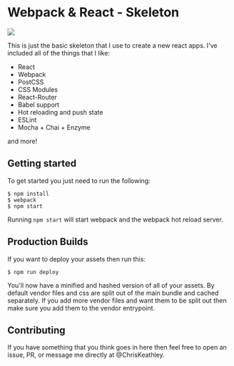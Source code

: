 # Webpack & React - Skeleton

<img src="https://travis-ci.org/keathley/webpack-react-skeleton.svg?branch=master" />

This is just the basic skeleton that I use to create a new react apps.  I've included all of the things that I like:

* React
* Webpack
* PostCSS
* CSS Modules
* React-Router
* Babel support
* Hot reloading and push state
* ESLint
* Mocha + Chai + Enzyme

and more!

## Getting started

To get started you just need to run the following:

    $ npm install
    $ webpack
    $ npm start

Running `npm start` will start webpack and the webpack hot reload server.

## Production Builds

If you want to deploy your assets then run this:

    $ npm run deploy

You'll now have a minified and hashed version of all of your assets.  By default vendor files and css are split out of the main bundle and cached separately.  If you add more vendor files and want them to be split out then make sure you add them to the vendor entrypoint.

## Contributing

If you have something that you think goes in here then feel free to open an issue, PR, or message me directly at @ChrisKeathley.
